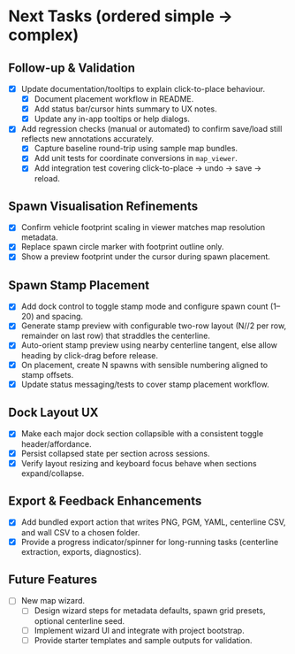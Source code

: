 # Next Tasks (ordered simple → complex)

## Follow-up & Validation
- [x] Update documentation/tooltips to explain click-to-place behaviour.
  - [x] Document placement workflow in README.
  - [x] Add status bar/cursor hints summary to UX notes.
  - [x] Update any in-app tooltips or help dialogs.
- [x] Add regression checks (manual or automated) to confirm save/load still reflects new annotations accurately.
  - [x] Capture baseline round-trip using sample map bundles.
  - [x] Add unit tests for coordinate conversions in `map_viewer`.
  - [x] Add integration test covering click-to-place → undo → save → reload.

## Spawn Visualisation Refinements
- [x] Confirm vehicle footprint scaling in viewer matches map resolution metadata.
- [x] Replace spawn circle marker with footprint outline only.
- [x] Show a preview footprint under the cursor during spawn placement.

## Spawn Stamp Placement
- [x] Add dock control to toggle stamp mode and configure spawn count (1–20) and spacing.
- [x] Generate stamp preview with configurable two-row layout (N//2 per row, remainder on last row) that straddles the centerline.
- [x] Auto-orient stamp preview using nearby centerline tangent, else allow heading by click-drag before release.
- [x] On placement, create N spawns with sensible numbering aligned to stamp offsets.
- [x] Update status messaging/tests to cover stamp placement workflow.

## Dock Layout UX
- [x] Make each major dock section collapsible with a consistent toggle header/affordance.
- [x] Persist collapsed state per section across sessions.
- [x] Verify layout resizing and keyboard focus behave when sections expand/collapse.

## Export & Feedback Enhancements
- [x] Add bundled export action that writes PNG, PGM, YAML, centerline CSV, and wall CSV to a chosen folder.
- [x] Provide a progress indicator/spinner for long-running tasks (centerline extraction, exports, diagnostics).

## Future Features
- [ ] New map wizard.
  - [ ] Design wizard steps for metadata defaults, spawn grid presets, optional centerline seed.
  - [ ] Implement wizard UI and integrate with project bootstrap.
  - [ ] Provide starter templates and sample outputs for validation.
